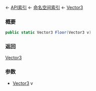← [API索引](Api-Index) ← [命名空间索引](Namespace-Index) ← [Vector3](VRageMath.Vector3)

### 概要

```csharp
public static Vector3 Floor(Vector3 v)
```

### 返回

[Vector3](VRageMath.Vector3)

### 参数

* [Vector3](VRageMath.Vector3) v
